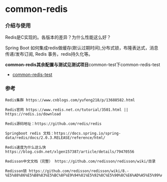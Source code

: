 # common-redis

### 介绍与使用

Redis是C实现的。各版本的差异？为什么性能这么好？

Spring Boot 如何集成redis做缓存(默认过期时间),分布式锁，布隆表达式，消息传递/发布订阅, Redis 事务，redis持久化等。

**common-redis其余配置与测试见测试项目**common-test下common-redis-test

* [common-redis-test](https://github.com/zlk-github/common-test/blob/master/common-redis-test/README.md#common-redis-test)

### 参考

    Redis集群 https://www.cnblogs.com/yufeng218/p/13688582.html

    Redis官网 https://www.redis.net.cn/tutorial/3501.html || https://redis.io/download
    
    Redis源码地址：https://github.com/redis/redis
    
    Springboot redis 文档：https://docs.spring.io/spring-data/redis/docs/2.0.3.RELEASE/reference/html/

    Redis速度为什么这么快 https://blog.csdn.net/xlgen157387/article/details/79470556
    
    Redisson中文文档（完整） https://github.com/redisson/redisson/wiki/目录

    Redisson锁 https://github.com/redisson/redisson/wiki/8.-%E5%88%86%E5%B8%83%E5%BC%8F%E9%94%81%E5%92%8C%E5%90%8C%E6%AD%A5%E5%99%A8
